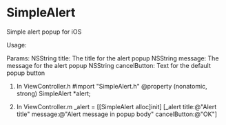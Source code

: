# SimpleAlert
Simple alert popup for iOS

Usage:

Params:
NSString title: The title for the alert popup
NSString message: The message for the alert popup
NSString cancelButton: Text for the default popup button

1. In ViewController.h
#import "SimpleAlert.h"
@property (nonatomic, strong) SimpleAlert *alert;

2. In ViewController.m
_alert = [[SimpleAlert alloc]init]
[_alert title:@"Alert title" message:@"Alert message in popup body" cancelButton:@"OK"]



